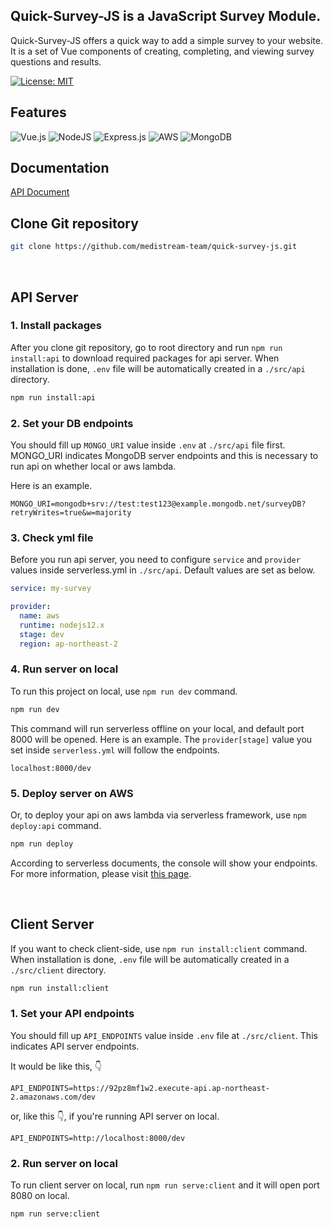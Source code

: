 ## Quick-Survey-JS is a JavaScript Survey Module.

Quick-Survey-JS offers a quick way to add a simple survey to your website.<br>
It is a set of Vue components of creating, completing, and viewing survey questions and results.
<br>

[![License: MIT](https://img.shields.io/badge/License-MIT-red.svg)](https://opensource.org/licenses/MIT)

## Features

<img alt="Vue.js" src="https://img.shields.io/badge/vuejs-%2335495e.svg?style=for-the-badge&logo=vue-dot-js&logoColor=%234FC08D"/> <img alt="NodeJS" src="https://img.shields.io/badge/node.js-%2343853D.svg?style=for-the-badge&logo=node-dot-js&logoColor=white"/> <img alt="Express.js" src="https://img.shields.io/badge/express.js-%23404d59.svg?style=for-the-badge&logo=express&logoColor=%2361DAFB"/> <img alt="AWS" src="https://img.shields.io/badge/AWS-%23FF9900.svg?style=for-the-badge&logo=amazon-aws&logoColor=white"/> <img alt="MongoDB" src ="https://img.shields.io/badge/MongoDB-%234ea94b.svg?style=for-the-badge&logo=mongodb&logoColor=white"/>
<br>

## Documentation

[API Document](https://documenter.getpostman.com/view/12457751/TzXukyiL#7e4f1f5e-1643-40df-b94c-374aed364f03)

## Clone Git repository

```bash
git clone https://github.com/medistream-team/quick-survey-js.git
```

<br>

## API Server

### 1. Install packages

After you clone git repository, go to root directory and run `npm run install:api` to download required packages for api server. When installation is done, `.env` file will be automatically created in a `./src/api` directory.

```bash
npm run install:api
```

### 2. Set your DB endpoints

You should fill up `MONGO_URI` value inside `.env` at `./src/api` file first. MONGO_URI indicates MongoDB server endpoints and this is necessary to run api on whether local or aws lambda.

Here is an example.
```
MONGO_URI=mongodb+srv://test:test123@example.mongodb.net/surveyDB?retryWrites=true&w=majority
```

### 3. Check yml file

Before you run api server, you need to configure `service` and `provider` values inside serverless.yml in `./src/api`.
Default values are set as below.

```yml
service: my-survey

provider:
  name: aws
  runtime: nodejs12.x
  stage: dev
  region: ap-northeast-2
```

### 4. Run server on local

To run this project on local, use `npm run dev` command.

```bash
npm run dev
```

This command will run serverless offline on your local, and default port 8000 will be opened. 
Here is an example. The `provider[stage]` value you set inside `serverless.yml` will follow the endpoints.

```
localhost:8000/dev
```

### 5. Deploy server on AWS

Or, to deploy your api on aws lambda via serverless framework, use `npm deploy:api` command.

```bash
npm run deploy
```

According to serverless documents, the console will show your endpoints. For more information, please visit [this page](https://www.serverless.com/blog/serverless-express-rest-api).

<br>

## Client Server

If you want to check client-side, use `npm run install:client` command. When installation is done, `.env` file will be automatically created in a `./src/client` directory.

```bash
npm run install:client
```

### 1. Set your API endpoints

You should fill up `API_ENDPOINTS` value inside `.env` file at `./src/client`. This indicates API server endpoints.

It would be like this, 👇

```
API_ENDPOINTS=https://92pz8mf1w2.execute-api.ap-northeast-2.amazonaws.com/dev
```

or, like this 👇, if you're running API server on local. 

```
API_ENDPOINTS=http://localhost:8000/dev
```

### 2. Run server on local

To run client server on local, run `npm run serve:client` and it will open port 8080 on local.

```
npm run serve:client
```
